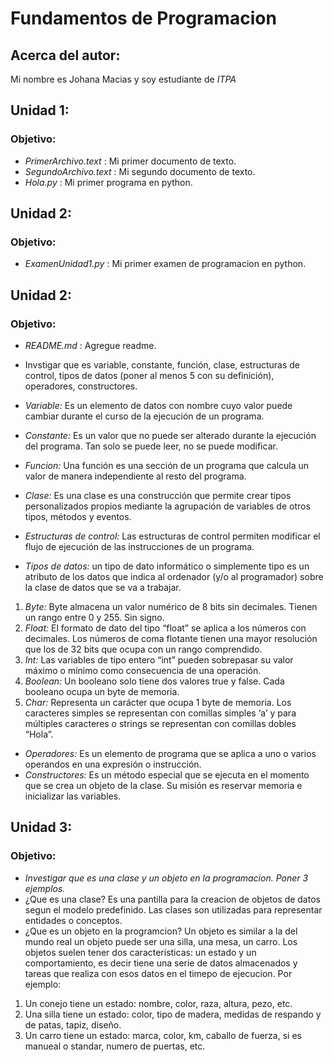 # Fundamentos de Programacion

## Acerca del autor:
Mi nombre es Johana Macias y soy estudiante de *ITPA*



## Unidad 1: 
### Objetivo:
- *PrimerArchivo.text* : Mi primer documento de texto.
- *SegundoArchivo.text* : Mi segundo documento de texto.
- *Hola.py* : Mi primer programa en python.

## Unidad 2:
### Objetivo:
- *ExamenUnidad1.py* : Mi primer examen de programacion en python.



## Unidad 2:
### Objetivo:
- *README.md* : Agregue readme.
- Invstigar que es variable, constante, función, clase, estructuras de control, tipos de datos (poner al menos 5 con su definición), operadores, constructores.

- *Variable:* Es un elemento de datos con nombre cuyo valor puede cambiar durante el curso de la ejecución de un programa.
- *Constante:* Es un valor que no puede ser alterado durante la ejecución del programa. Tan solo se puede leer, no se puede modificar.
- *Funcion:* Una función es una sección de un programa que calcula un valor de manera independiente al resto del programa.
- *Clase:* Es una clase es una construcción que permite crear tipos personalizados propios mediante la agrupación de variables de otros tipos, métodos y eventos.
- *Estructuras de control:* Las estructuras de control permiten modificar el flujo de ejecución de las instrucciones de un programa.
- *Tipos de datos:* un tipo de dato informático o simplemente tipo es un atributo de los datos que indica al ordenador (y/o al programador) sobre la clase de datos que se va a trabajar.
1. *Byte:* Byte almacena un valor numérico de 8 bits sin decimales. Tienen un rango entre 0 y 255. Sin signo.
2. *Float:* El formato de dato del tipo “float” se aplica a los números con decimales. Los números de coma flotante tienen una mayor resolución que los de 32 bits que ocupa con un rango comprendido.
3. *Int:* Las variables de tipo entero “int” pueden sobrepasar su valor máximo o mínimo como consecuencia de una operación.
4. *Boolean:* Un booleano solo tiene dos valores true y false. Cada booleano ocupa un byte de memoria.
5. *Char:* Representa un carácter que ocupa 1 byte de memoria. Los caracteres simples se representan con comillas simples ‘a’ y para múltiples caracteres o strings se representan con comillas dobles “Hola”.
- *Operadores:*  Es un elemento de programa que se aplica a uno o varios operandos en una expresión o instrucción.
- *Constructores:*  Es un método especial que se ejecuta en el momento que se crea un objeto de la clase. Su misión es reservar memoria e inicializar las variables.

## Unidad 3:
### Objetivo:
- *Investigar que es una clase y un objeto en la programacion. Poner 3 ejemplos.*
- ¿Que es una clase? Es una pantilla para la creacion de objetos de datos segun el modelo predefinido. Las clases son utilizadas para representar entidades o conceptos.
- ¿Que es un objeto en la programcion? Un objeto es similar a la del mundo real un objeto puede ser una silla, una mesa, un carro. Los objetos suelen tener dos caracteristicas: un estado y un comportamiento, es decir tiene una serie de datos almacenados y tareas que  realiza con esos datos en el timepo de ejecucion. Por ejemplo:
1. Un conejo tiene un estado: nombre, color, raza, altura, pezo, etc.
2. Una silla tiene un estado: color, tipo de madera, medidas de respando y de patas, tapiz, diseño.
3. Un  carro tiene un estado: marca, color, km, caballo de fuerza, si es manueal o standar,  numero de puertas, etc.

